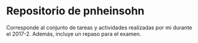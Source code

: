 # Repositorio de pnheinsohn
Corresponde al conjunto de tareas y actividades realizadas por mi durante el 2017-2. Además, incluye un repaso para el examen.
